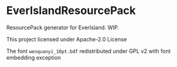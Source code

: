 # EverIslandResourcePack

ResourcePack generator for EverIsland. WIP.

This project licensed under Apache-2.0 License

The font `wenquanyi_10pt.bdf` redistributed under GPL v2 with font embedding exception
